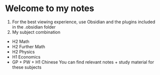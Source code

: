 # Welcome to my notes

1. For the best viewing experience, use Obsidian and the plugins included in the .obsidian folder
2. My subject combination
- H2 Math
- H2 Further Math
- H2 Physics
- H1 Economics
- GP + PW + H1 Chinese
You can find relevant notes + study material for these subjects
